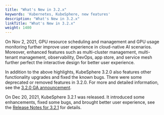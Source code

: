 ```yaml
---
title: "What's New in 3.2.x"
keywords: 'Kubernetes, KubeSphere, new features'
description: "What's New in 3.2.x"
linkTitle: "What's New in 3.2.x"
weight: 1400
---
```


On Nov 2, 2021, GPU resource scheduling and management and GPU usage monitoring further improve user experience in cloud-native AI scenarios. Moreover, enhanced features such as multi-cluster management, multi-tenant management, observability, DevOps, app store, and service mesh further perfect the interactive design for better user experience.

In addition to the above highlights, KubeSphere 3.2.0 also features other functionality upgrades and fixed the known bugs. There were some deprecated or removed features in 3.2.0. For more and detailed information, see the [3.2.0 GA announcement](../../../blogs/kubesphere-3.2.0-ga-announcement/).

On Dec 20, 2021, KubeSphere 3.2.1 was released. It introduced some enhancements, fixed some bugs, and brought better user experience, see the [Release Notes for 3.2.1](../../release/release-v320/) for details.
